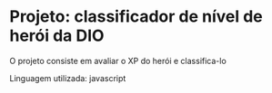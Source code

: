 # Projeto: classificador de nível de herói da DIO

O projeto consiste em avaliar o XP do herói e classifica-lo

Linguagem utilizada: javascript
